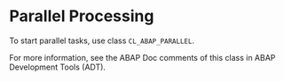 <!-- loio1193647aaf804eee8d8356ffe4096423 -->

# Parallel Processing

To start parallel tasks, use class `CL_ABAP_PARALLEL`.

For more information, see the ABAP Doc comments of this class in ABAP Development Tools \(ADT\).

